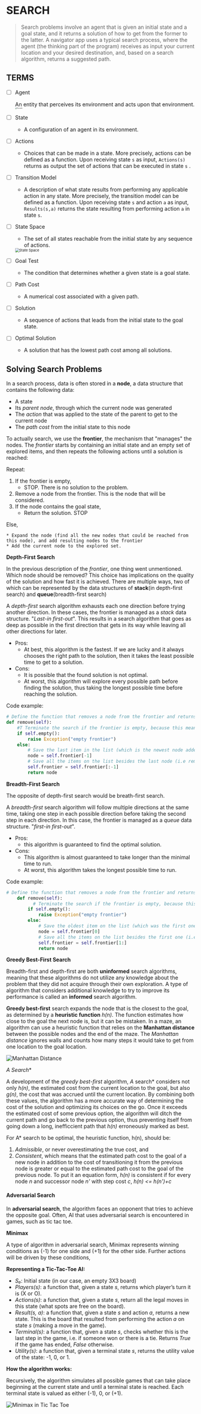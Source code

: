 # SEARCH

> Search problems involve an agent that is given an initial state and a goal state, and it returns a solution of how to get from the former to the latter. A navigator app uses a typical search process, where the agent (the thinking part of the program) receives as input your current location and your desired destination, and, based on a search algorithm, returns a suggested path.

## TERMS

- [ ] Agent

  An entity that perceives its environment and acts upon that environment.					<img src="CS50_SEARCH.assets/15puzzle.png" alt="15 puzzle" style="zoom:25%;" />

- [ ] State

  - A configuration of an agent in its environment.

- [ ] Actions

  - Choices that can be made in a state. More precisely, actions can be defined as a function. Upon receiving state `s` as input, `Actions(s)` returns as output the set of actions that can be executed in state `s` .

- [ ] Transition Model

  - A description of what state results from performing any applicable action in any state. More precisely, the transition model can be defined as a function. Upon receiving state `s` and action `a` as input, `Results(s,a)` returns the state resulting from performing action `a` in state `s`.

- [ ] State Space

  - The set of all states reachable from the initial state by any sequence of actions.

  <img src="CS50_SEARCH.assets/statespace.png" alt="State Space" style="zoom:67%;" />

- [ ] Goal Test

  - The condition that determines whether a given state is a goal state.

- [ ] Path Cost

  - A numerical cost associated with a given path.

- [ ] Solution
  - A sequence of actions that leads from the initial state to the goal state.
- [ ] Optimal Solution
  - A solution that has the lowest path cost among all solutions.

## Solving Search Problems

In a search process, data is often stored in a **node**, a data structure that contains the following data:

- A state
- Its *parent node*, through which the current node was generated
- The *action* that was applied to the state of the parent to get to the current node
- The *path cost* from the initial state to this node

To actually search, we use the **frontier**, the mechanism that "manages" the nodes. The *frontier* starts by containing an initial state and an empty set of explored items, and then repeats the following actions until a solution is reached:

Repeat:

1. If the frontier is empty,
   - STOP. There is no solution to the problem.
2. Remove a node from the frontier. This is the node that will be considered.
3. If the node contains the goal state,
   - Return the solution. STOP

Else,

```
* Expand the node (find all the new nodes that could be reached from this node), and add resulting nodes to the frontier
* Add the current node to the explored set.
```

**Depth-First Search**

In the previous description of the *frontier*, one thing went unmentioned. Which node should be removed? This choice has implications on the quality of the solution and how fast it is achieved. There are multiple ways, two of which can be represented by the data structures of **stack**(in depth-first search) and **queue**(breadth-first search)

A *depth-first* search algorithm exhausts each one direction before trying another direction. In these cases, the frontier is managed as a *stack* data structure. "*Last-in first-out*". This results in a search algorithm that goes as deep as possible in the first direction that gets in its way while leaving all other directions for later.

- Pros:
  - At best, this algorithm is the fastest. If we are lucky and it always chooses the right path to the solution, then it takes the least possible time to get to a solution.
- Cons:
  - It is possible that the found solution is not optimal.
  - At worst, this algorithm will explore every possible path before finding the solution, thus taking the longest possible time before reaching the solution.

Code example:

```python
# Define the function that removes a node from the frontier and returns it.
def remove(self):
    #T Terminate the search if the frontier is empty, because this means that there is no solution.
    if self.empty():
        raise Exception("empty frontier")
    else:
       	# Save the last item in the list (which is the newest node added)
        node = self.frontier[-1]
        # Save all the items on the list besides the last node (i.e removing the last node)
        self.frontier = self.frontier[:-1]
        return node
```

**Breadth-First Search**

The opposite of depth-first search would be breath-first search.

A *breadth-first* search algorithm will follow multiple directions at the same time, taking one step in each possible direction before taking the second step in each direction. In this case, the frontier is managed as a *queue* data structure. "*first-in first-out*".

- Pros:
  - this algorithm is guaranteed to find the optimal solution.
- Cons:
  - This algorithm is almost guaranteed to take longer than the minimal time to run.
  - At worst, this algorithm takes the longest possible time to run.

Code example:

```python
# Define the function that removes a node from the frontier and returns it.
    def remove(self):
    	  # Terminate the search if the frontier is empty, because this means that there is no solution.
        if self.empty():
            raise Exception("empty frontier")
        else:
            # Save the oldest item on the list (which was the first one to be added)
            node = self.frontier[0]
            # Save all the items on the list besides the first one (i.e. removing the first node)
            self.frontier = self.frontier[1:]
            return node
```

**Greedy Best-First Search**

Breadth-first and depth-first are both **uninformed** search algorithms, meaning that these algorithms do not utilize any knowledge about the problem that they did not acquire through their own exploration. A type of algorithm that considers additional knowledge to try to improve its performance is called an **informed** search algorithm.

**Greedy best-first** search expands the node that is the closest to the goal, as determined by a **heuristic function** *h(n)*. The function estimates how close to the goal the next node is, but it can be mistaken. In a maze, an algorithm can use a heuristic function that relies on the **Manhattan distance** between the possible nodes and the end of the maze. The *Manhattan distance* ignores walls and counts how many steps it would take to get from one location to the goal location. 

![Manhattan Distance](CS50_SEARCH.assets/manhattandistance.png)

**A* Search**

A development of the *greedy best-first* algorithm, *A* search* considers not only *h(n)*, the estimated cost from the current location to the goal, but also *g(n)*, the cost that was accrued until the current location. By combining both these values, the algorithm has a more accurate way of determining the cost of the solution and optimizing its choices on the go. Once it exceeds the estimated cost of some previous option, the algorithm will ditch the current path and go back to the previous option, thus preventing itself from going down a long, inefficcient path that *h(n)* erroneously marked as best.

For A* search to be optimal, the heuristic function, h(n), should be:

1. *Admissible*, or never overestimating the true cost, and
2. *Consistent*, which means that the estimated path cost to the goal of a new node in addition to the cost of transitioning it from the previous node is greater or equal to the estimated path cost to the goal of the previous node. To put it an equation form, *h(n)* is consistent if for every node *n* and successor node *n'* with step cost *c*, *h(n) <= h(n')+c*

#### Adversarial Search

In **adversarial search**, the algorithm faces an opponent that tries to achieve the opposite goal. Often, AI that uses adversarial search is encountered in games, such as tic tac toe.

**Minimax**

A type of algorithm in adversarial search, Minimax represents winning conditions as (-1) for one side and (+1) for the other side. Further actions will be driven by these conditions,

**Representing a Tic-Tac-Toe AI:**

- *S₀*: Initial state (in our case, an empty 3X3 board)
- *Players(s)*: a function that, given a state *s*, returns which player’s turn it is (X or O).
- *Actions(s)*: a function that, given a state *s*, return all the legal moves in this state (what spots are free on the board).
- *Result(s, a)*: a function that, given a state *s* and action *a*, returns a new state. This is the board that resulted from performing the action *a* on state *s* (making a move in the game).
- *Terminal(s)*: a function that, given a state *s*, checks whether this is the last step in the game, i.e. if someone won or there is a tie. Returns *True* if the game has ended, *False* otherwise.
- *Utility(s)*: a function that, given a terminal state *s*, returns the utility value of the state: -1, 0, or 1.

**How the algorithm works:**

Recursively, the algorithm simulates all possible games that can take place beginning at the current state and until a terminal state is reached. Each terminal state is valued as either (-1), 0, or (+1).

![Minimax in Tic Tac Toe](CS50_SEARCH.assets/minimax_tictactoe.png)
